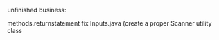 unfinished business:

methods.returnstatement
	fix Inputs.java (create a proper Scanner utility class
	
